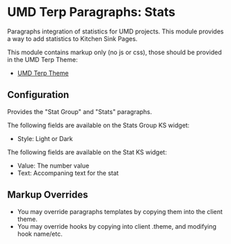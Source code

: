 # UMD Terp Paragraphs: Stats

Paragraphs integration of statistics for UMD projects. This module provides a way to add statistics to Kitchen Sink Pages.

This module contains markup only (no js or css), those should be provided in the UMD Terp Theme:

- [UMD Terp Theme](https://github.com/UMD-Digital/umd_terp)

## Configuration

Provides the "Stat Group" and "Stats" paragraphs.

The following fields are available on the Stats Group KS widget:

- Style: Light or Dark

The following fields are available on the Stat KS widget:

- Value: The number value
- Text: Accompaning text for the stat

## Markup Overrides

- You may override paragraphs templates by copying them into the client theme.
- You may override hooks by copying into client .theme, and modifying hook name/etc.
